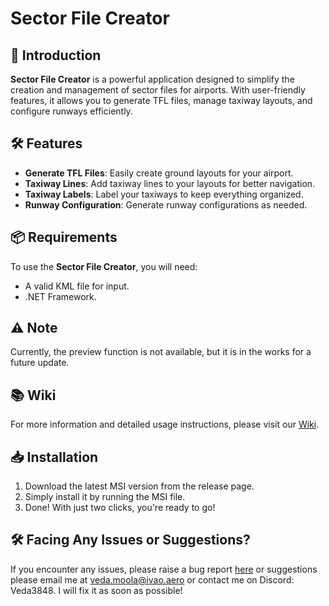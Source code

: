 # Sector File Creator

## 🚀 Introduction

**Sector File Creator** is a powerful application designed to simplify the creation and management of sector files for airports. With user-friendly features, it allows you to generate TFL files, manage taxiway layouts, and configure runways efficiently.

## 🛠 Features

- **Generate TFL Files**: Easily create ground layouts for your airport.
- **Taxiway Lines**: Add taxiway lines to your layouts for better navigation.
- **Taxiway Labels**: Label your taxiways to keep everything organized.
- **Runway Configuration**: Generate runway configurations as needed.

## 📦 Requirements

To use the **Sector File Creator**, you will need:

- A valid KML file for input.
- .NET Framework.

## ⚠️ Note

Currently, the preview function is not available, but it is in the works for a future update.

## 📚 Wiki

For more information and detailed usage instructions, please visit our [Wiki](https://wiki.in.ivao.aero/en/division/sector-file-creator).

## 📥 Installation

1. Download the latest MSI version from the release page.
2. Simply install it by running the MSI file.
3. Done! With just two clicks, you're ready to go!

## 🛠 Facing Any Issues or Suggestions?

If you encounter any issues, please raise a bug report [here](https://github.com/ivao-in/sector_file_creator/issues) or suggestions please email me at veda.moola@ivao.aero or contact me on Discord: Veda3848. I will fix it as soon as possible!
